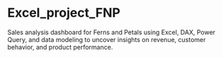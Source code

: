 # Excel_project_FNP
Sales analysis dashboard for Ferns and Petals using Excel, DAX, Power Query, and data modeling to uncover insights on revenue, customer behavior, and product performance.
